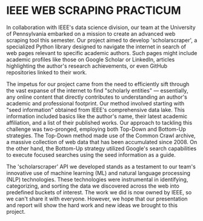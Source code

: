 # IEEE WEB SCRAPING PRACTICUM

In collaboration with IEEE's data science division, our team at the University of Pennsylvania embarked on a mission to create an advanced web scraping tool this semester. Our project aimed to develop 'scholarscraper', a specialized Python library designed to navigate the internet in search of web pages relevant to specific academic authors. Such pages might include academic profiles like those on Google Scholar or LinkedIn, articles highlighting the author's research achievements, or even GitHub repositories linked to their work.


The impetus for our project came from the need to efficiently sift through the vast expanse of the internet to find "scholarly entities" — essentially, any online content that directly contributes to understanding an author's academic and professional footprint. Our method involved starting with "seed information" obtained from IEEE's comprehensive data lake. This information included basics like the author's name, their latest academic affiliation, and a list of their published works.
Our approach to tackling this challenge was two-pronged, employing both Top-Down and Bottom-Up strategies. The Top-Down method made use of the Common Crawl archive, a massive collection of web data that has been accumulated since 2008. On the other hand, the Bottom-Up strategy utilized Google's search capabilities to execute focused searches using the seed information as a guide.

The 'scholarscraper' API we developed stands as a testament to our team's innovative use of machine learning (ML) and natural language processing (NLP) technologies. These technologies were instrumental in identifying, categorizing, and sorting the data we discovered across the web into predefined buckets of interest.
The work we did is now owned by IEEE, so we can't share it with everyone. However, we hope that our presentation and report will show the hard work and new ideas we brought to this project.





